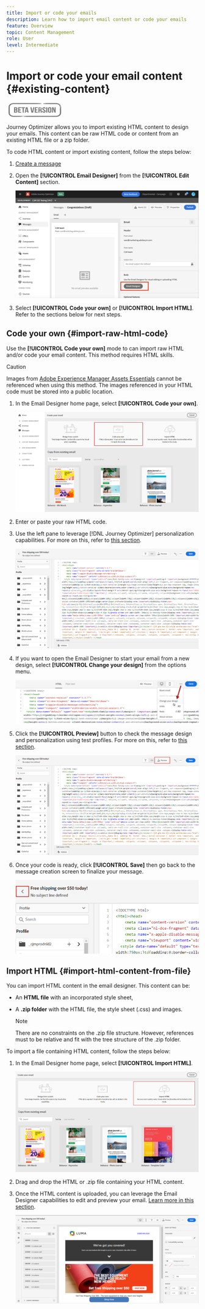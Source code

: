 ```yaml
---
title: Import or code your emails
description: Learn how to import email content or code your emails
feature: Overview
topic: Content Management
role: User
level: Intermediate
---
```

# Import or code your email content {#existing-content}

![](assets/do-not-localize/badge.png)

Journey Optimizer allows you to import existing HTML content to design your emails. This content can be raw HTML code or content from an existing HTML file or a zip folder.

To code HTML content or import existing content, follow the steps below:

1. [Create a message](create-message.md)

1. Open the **[!UICONTROL Email Designer]** from the **[!UICONTROL Edit Content]** section.

    ![](assets/import-html_1.png)

1. Select **[!UICONTROL Code your own]** or **[!UICONTROL Import HTML]**. Refer to the sections below for next steps.

## Code your own {#import-raw-html-code}

Use the **[!UICONTROL Code your own]** mode to can import raw HTML and/or code your email content. This method requires HTML skills.

>[!CAUTION]
>
> Images from [Adobe Experience Manager Assets Essentials](assets-essentials.md) cannot be referenced when using this method. The images referenced in your HTML code must be stored into a public location. 

1. In the Email Designer home page, select **[!UICONTROL Code your own]**.

    ![](assets/code-your-own.png)

1. Enter or paste your raw HTML code. 

1. Use the left pane to leverage [!DNL Journey Optimizer] personalization capabilities. For more on this, refer to [this section](personalization/personalize.md).

    ![](assets/code-editor.png)

1. If you want to open the Email Designer to start your email from a new design, select **[!UICONTROL Change your design]** from the options menu.
    
    ![](assets/code-editor-change-design.png)

1. Click the **[!UICONTROL Preview]** button to check the message design and personalization using test profiles. For more on this, refer to [this section](preview.md).

    ![](assets/code-editor-preview.png)

1. Once your code is ready, click **[!UICONTROL Save]** then go back to the message creation screen to finalize your message.

    ![](assets/code-editor-save.png)


## Import HTML {#import-html-content-from-file}

You can import HTML content in the email designer. This content can be:

* An **HTML file** with an incorporated style sheet,
* A **.zip folder** with the HTML file, the style sheet (.css) and images.

    >[!NOTE]
    >
    >There are no constraints on the .zip file structure. However, references must to be relative and fit with the tree structure of the .zip folder.

To import a file containing HTML content, follow the steps below:

1. In the Email Designer home page, select **[!UICONTROL Import HTML]**.

    ![](assets/import-html_2.png)

1. Drag and drop the HTML or .zip file containing your HTML content.

1. Once the HTML content is uploaded, you can leverage the Email Designer capabilities to edit and preview your email. [Learn more in this section](create-email-content.md).

    ![](assets/html-imported.png)

